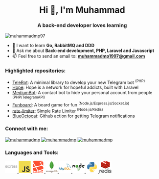 <h1 align="center">Hi 👋, I'm Muhammad</h1>
<h3 align="center">A back-end developer loves learning</h3>

<p align="left"> <img src="https://komarev.com/ghpvc/?username=muhammadmp97&label=Profile%20views&color=0e75b6&style=flat" alt="muhammadmp97" /> </p>

- 🌱 I want to learn **Go, RabbitMQ and DDD**
- 💬 Ask me about **Back-end development, PHP, Laravel and Javascript**
- 📫 Feel free to send an email to: **muhammadmp1997@gmail.com**

<h3 align="left">Highlighted repositories:</h3>
<ul>
  <li><a href="https://github.com/muhammadmp97/TeleBot">TeleBot</a>: A minimal library to develop your new Telegram bot <sup>(PHP)</sup></li>
  <li><a href="https://github.com/muhammadmp97/Hope">Hope</a>: Hope is a network for hopeful addicts, built with Laravel</li>
  <li><a href="https://github.com/muhammadmp97/MediumBot">MediumBot</a>: A contact bot to hide your personal account from people <sup>(PHP/TelegramAPI)</sup></li>
  <li><a href="https://github.com/muhammadmp97/Funboard">Funboard</a>: A board game for fun <sup>(Node.js/Express.js/Socket.io)</sup></li>
  <li><a href="https://github.com/muhammadmp97/rate-limiter">rate-limiter</a>: Simple Rate Limiter <sup>(Node.js/Redis)</sup></li>
  <li><a href="https://github.com/muhammadmp97/BlueOctocat">BlueOctocat</a>: Github action for getting Telegram notifications</li>
</ul>


<h3 align="left">Connect with me:</h3>
<p align="left">
<a href="https://dev.to/muhammadmp" target="blank"><img align="center" src="https://raw.githubusercontent.com/rahuldkjain/github-profile-readme-generator/master/src/images/icons/Social/devto.svg" alt="muhammadmp" height="30" width="40" /></a>
<a href="https://linkedin.com/in/muhammadmp" target="blank"><img align="center" src="https://raw.githubusercontent.com/rahuldkjain/github-profile-readme-generator/master/src/images/icons/Social/linked-in-alt.svg" alt="muhammadmp" height="30" width="40" /></a>
<a href="https://stackoverflow.com/users/muhammadmp" target="blank"><img align="center" src="https://raw.githubusercontent.com/rahuldkjain/github-profile-readme-generator/master/src/images/icons/Social/stack-overflow.svg" alt="muhammadmp" height="30" width="40" /></a>
</p>

<h3 align="left">Languages and Tools:</h3>
<p align="left"> <a href="https://expressjs.com" target="_blank" rel="noreferrer"> <img src="https://raw.githubusercontent.com/devicons/devicon/master/icons/express/express-original-wordmark.svg" alt="express" width="40" height="40"/> </a> <a href="https://developer.mozilla.org/en-US/docs/Web/JavaScript" target="_blank" rel="noreferrer"> <img src="https://raw.githubusercontent.com/devicons/devicon/master/icons/javascript/javascript-original.svg" alt="javascript" width="40" height="40"/> </a> <a href="https://laravel.com/" target="_blank" rel="noreferrer"> <img src="https://raw.githubusercontent.com/devicons/devicon/master/icons/laravel/laravel-plain-wordmark.svg" alt="laravel" width="40" height="40"/> </a> <a href="https://www.mongodb.com/" target="_blank" rel="noreferrer"> <img src="https://raw.githubusercontent.com/devicons/devicon/master/icons/mongodb/mongodb-original-wordmark.svg" alt="mongodb" width="40" height="40"/> </a> <a href="https://www.mysql.com/" target="_blank" rel="noreferrer"> <img src="https://raw.githubusercontent.com/devicons/devicon/master/icons/mysql/mysql-original-wordmark.svg" alt="mysql" width="40" height="40"/> </a> <a href="https://nodejs.org" target="_blank" rel="noreferrer"> <img src="https://raw.githubusercontent.com/devicons/devicon/master/icons/nodejs/nodejs-original-wordmark.svg" alt="nodejs" width="40" height="40"/> </a> <a href="https://www.python.org" target="_blank" rel="noreferrer"> <img src="https://raw.githubusercontent.com/devicons/devicon/master/icons/python/python-original.svg" alt="python" width="40" height="40"/> </a> <a href="https://redis.io" target="_blank" rel="noreferrer"> <img src="https://raw.githubusercontent.com/devicons/devicon/master/icons/redis/redis-original-wordmark.svg" alt="redis" width="40" height="40"/> </a> </p>
